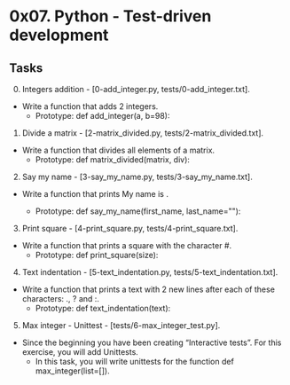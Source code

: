 # 0x07. Python - Test-driven development

## Tasks
00. Integers addition - [0-add_integer.py, tests/0-add_integer.txt].
- Write a function that adds 2 integers.
	- Prototype: def add_integer(a, b=98):

01. Divide a matrix - [2-matrix_divided.py, tests/2-matrix_divided.txt].
- Write a function that divides all elements of a matrix.
	- Prototype: def matrix_divided(matrix, div):

02. Say my name - [3-say_my_name.py, tests/3-say_my_name.txt].
- Write a function that prints My name is <first name> <last name>.
	- Prototype: def say_my_name(first_name, last_name=""):

03. Print square - [4-print_square.py, tests/4-print_square.txt].
- Write a function that prints a square with the character #.
	- Prototype: def print_square(size):

04. Text indentation - [5-text_indentation.py, tests/5-text_indentation.txt].
- Write a function that prints a text with 2 new lines after each of these characters: ., ? and :.
	- Prototype: def text_indentation(text):

05. Max integer - Unittest - [tests/6-max_integer_test.py].
- Since the beginning you have been creating “Interactive tests”. For this exercise, you will add Unittests.
	- In this task, you will write unittests for the function def max_integer(list=[]).
